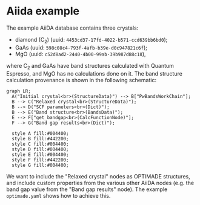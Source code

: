 # Aiida example

The example AiiDA database contains three crystals:

- diamond (C<sub>2</sub>) (uuid: `4453cd37-17fd-4022-b571-ccd639bb6bd0`);
- GaAs (uuid: `598c08c4-793f-4afb-b39e-d0c947821c6f`);
- MgO (uuid: `c52d8ad2-2440-4b00-99ab-39b987d88c18`),

where C<sub>2</sub> and GaAs have band structures calculated with Quantum Espresso, and MgO has no calculations done on it. The band structure calculation provenance is shown in the following schematic:

```mermaid
graph LR;
  A("Initial crystal<br>(StructureData)") --> B["PwBandsWorkChain"];
  B --> C("Relaxed crystal<br>(StructureData)");
  B --> D("SCF parameters<br>(Dict)");
  B --> E("Band structure<br>(BandsData)");
  E --> F["get_bandgap<br>(CalcFunctionNode)"];
  F --> G("Band gap results<br>(Dict)");

  style A fill:#004400;
  style B fill:#442200;
  style C fill:#004400;
  style D fill:#004400;
  style E fill:#004400;
  style F fill:#442200;
  style G fill:#004400;
```

We want to include the "Relaxed crystal" nodes as OPTIMADE structures, and include custom properties from the various other AiiDA nodes (e.g. the band gap value from the "Band gap results" node). The example `optimade.yaml` shows how to achieve this.
